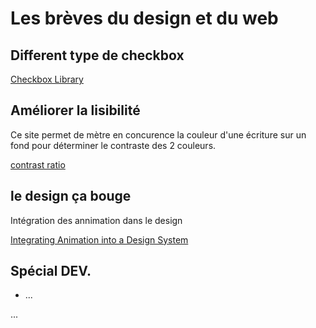# Les brèves du design et du web


## Different type de checkbox

[Checkbox Library ](https://hunzaboy.github.io/CSS-Checkbox-Library/#)


## Améliorer la lisibilité

Ce site permet de mètre en concurence la couleur d'une écriture sur un fond pour déterminer le contraste des 2 couleurs.

[contrast ratio](http://leaverou.github.io/contrast-ratio/)

## le design ça bouge

Intégration des annimation dans le design

[Integrating Animation into a Design System](https://alistapart.com/article/integrating-animation-into-a-design-system)


## Spécial DEV.

- ...

...
